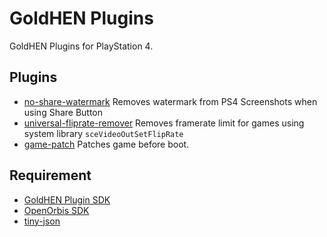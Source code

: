 # GoldHEN Plugins

GoldHEN Plugins for PlayStation 4.

## Plugins

- [no-share-watermark](/no-share-watermark) Removes watermark from PS4 Screenshots when using Share Button
- [universal-fliprate-remover](/no-share-watermark) Removes framerate limit for games using system library `sceVideoOutSetFlipRate`
- [game-patch](/game-patch) Patches game before boot.

## Requirement

- [GoldHEN Plugin SDK](https://github.com/GoldHEN/)
- [OpenOrbis SDK](https://github.com/OpenOrbis/OpenOrbis-PS4-Toolchain)
- [tiny-json](https://github.com/rafagafe/tiny-json)
